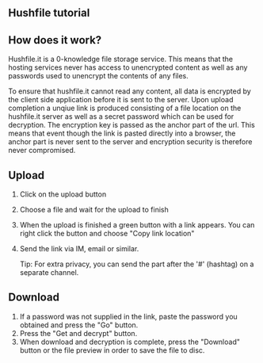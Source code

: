 ## Hushfile tutorial

## How does it work?
Hushfile.it is a 0-knowledge file storage service. This means that the hosting
services never has access to unencrypted content as well as any passwords used
to unencrypt the contents of any files.

To ensure that hushfile.it cannot read any content, all data is encrypted by the
client side application before it is sent to the server. Upon upload completion
a unqiue link is produced consisting of a file location on the hushfile.it server
as well as a secret password which can be used for decryption.
The encryption key is passed as the anchor part of the url. This means that 
event though the link is pasted directly into a browser, the anchor part is never 
sent to the server and encryption security is therefore never compromised.


## Upload
1. Click on the upload button
2. Choose a file and wait for the upload to finish
3. When the upload is finished a green button with a link appears.
   You can right click the button and choose "Copy link location"
4. Send the link via IM, email or similar.
   
    Tip: For extra privacy, you can send the part after the '#' (hashtag)
    on a separate channel.

## Download
1. If a password was not supplied in the link, paste the password you obtained
   and press the "Go" button.
2. Press the "Get and decrypt" button.
3. When download and decryption is complete, press the "Download" button or 
   the file preview in order to save the file to disc. 